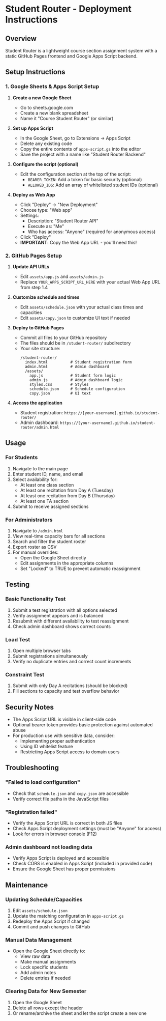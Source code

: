 # Student Router - Deployment Instructions

## Overview
Student Router is a lightweight course section assignment system with a static GitHub Pages frontend and Google Apps Script backend.

## Setup Instructions

### 1. Google Sheets & Apps Script Setup

1. **Create a new Google Sheet**
   - Go to sheets.google.com
   - Create a new blank spreadsheet
   - Name it "Course Student Router" (or similar)

2. **Set up Apps Script**
   - In the Google Sheet, go to Extensions → Apps Script
   - Delete any existing code
   - Copy the entire contents of `apps-script.gs` into the editor
   - Save the project with a name like "Student Router Backend"

3. **Configure the script (optional)**
   - Edit the configuration section at the top of the script:
     - `BEARER_TOKEN`: Add a token for basic security (optional)
     - `ALLOWED_IDS`: Add an array of whitelisted student IDs (optional)

4. **Deploy as Web App**
   - Click "Deploy" → "New Deployment"
   - Choose type: "Web app"
   - Settings:
     - Description: "Student Router API"
     - Execute as: "Me"
     - Who has access: "Anyone" (required for anonymous access)
   - Click "Deploy"
   - **IMPORTANT**: Copy the Web App URL - you'll need this!

### 2. GitHub Pages Setup

1. **Update API URLs**
   - Edit `assets/app.js` and `assets/admin.js`
   - Replace `YOUR_APPS_SCRIPT_URL_HERE` with your actual Web App URL from step 1.4

2. **Customize schedule and times**
   - Edit `assets/schedule.json` with your actual class times and capacities
   - Edit `assets/copy.json` to customize UI text if needed

3. **Deploy to GitHub Pages**
   - Commit all files to your GitHub repository
   - The files should be in `/student-router/` subdirectory
   - Your site structure:
     ```
     /student-router/
       index.html          # Student registration form
       admin.html          # Admin dashboard
       /assets/
         app.js            # Student form logic
         admin.js          # Admin dashboard logic
         styles.css        # Styles
         schedule.json     # Schedule configuration
         copy.json         # UI text
     ```

4. **Access the application**
   - Student registration: `https://[your-username].github.io/student-router/`
   - Admin dashboard: `https://[your-username].github.io/student-router/admin.html`

## Usage

### For Students
1. Navigate to the main page
2. Enter student ID, name, and email
3. Select availability for:
   - At least one class section
   - At least one recitation from Day A (Tuesday)
   - At least one recitation from Day B (Thursday)
   - At least one TA section
4. Submit to receive assigned sections

### For Administrators
1. Navigate to `/admin.html`
2. View real-time capacity bars for all sections
3. Search and filter the student roster
4. Export roster as CSV
5. For manual overrides:
   - Open the Google Sheet directly
   - Edit assignments in the appropriate columns
   - Set "Locked" to TRUE to prevent automatic reassignment

## Testing

### Basic Functionality Test
1. Submit a test registration with all options selected
2. Verify assignment appears and is balanced
3. Resubmit with different availability to test reassignment
4. Check admin dashboard shows correct counts

### Load Test
1. Open multiple browser tabs
2. Submit registrations simultaneously
3. Verify no duplicate entries and correct count increments

### Constraint Test
1. Submit with only Day A recitations (should be blocked)
2. Fill sections to capacity and test overflow behavior

## Security Notes

- The Apps Script URL is visible in client-side code
- Optional bearer token provides basic protection against automated abuse
- For production use with sensitive data, consider:
  - Implementing proper authentication
  - Using ID whitelist feature
  - Restricting Apps Script access to domain users

## Troubleshooting

### "Failed to load configuration"
- Check that `schedule.json` and `copy.json` are accessible
- Verify correct file paths in the JavaScript files

### "Registration failed"
- Verify the Apps Script URL is correct in both JS files
- Check Apps Script deployment settings (must be "Anyone" for access)
- Look for errors in browser console (F12)

### Admin dashboard not loading data
- Verify Apps Script is deployed and accessible
- Check CORS is enabled in Apps Script (included in provided code)
- Ensure the Google Sheet has proper permissions

## Maintenance

### Updating Schedule/Capacities
1. Edit `assets/schedule.json`
2. Update the matching configuration in `apps-script.gs`
3. Redeploy the Apps Script if changed
4. Commit and push changes to GitHub

### Manual Data Management
- Open the Google Sheet directly to:
  - View raw data
  - Make manual assignments
  - Lock specific students
  - Add admin notes
  - Delete entries if needed

### Clearing Data for New Semester
1. Open the Google Sheet
2. Delete all rows except the header
3. Or rename/archive the sheet and let the script create a new one